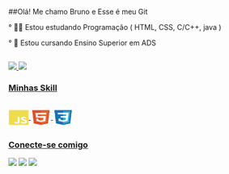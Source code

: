 ##Olá! Me chamo Bruno e Esse é meu Git

° 🐱‍👤 Estou estudando Programação ( HTML, CSS, C/C++, java )


° 🎉 Estou cursando Ensino Superior em ADS 


##

 <div>
  <a href="https://github.com/HBrunoSk">
  <img height="160em" src="https://github-readme-stats.vercel.app/api?username=HBrunoSk&show_icons=true&theme=dark&include_all_commits=true&count_private=true"/>
  <img height="160em" src="https://github-readme-stats.vercel.app/api/top-langs/?username=HBrunoSk&layout=compact&langs_count=7&theme=dark"/>
</div>
 <h3> Minhas Skill </h3>
<div style="display: inline_block"><br>
  <img align="center" alt="Bruno-Js" height="30" width="40" src="https://raw.githubusercontent.com/devicons/devicon/master/icons/javascript/javascript-plain.svg">
  <img align="center" alt="Bruno-HTML" height="30" width="40" src="https://raw.githubusercontent.com/devicons/devicon/master/icons/html5/html5-original.svg">
  <img align="center" alt="Bruno-CSS" height="30" width="40" src="https://raw.githubusercontent.com/devicons/devicon/master/icons/css3/css3-original.svg">
</div>        
        
 ##       
 <h3> Conecte-se comigo </h3>
<div>   
  <a href="https://www.instagram.com/bruno_diask/" target="_blank"><img src="https://img.shields.io/badge/-Instagram-%23E4405F?style=for-the-badge&logo=instagram&logoColor=white" target="_blank"></a>
  <a href = "mailto:bruno.alvespach13@gmail.com"><img src="https://img.shields.io/badge/-Gmail-%23333?style=for-the-badge&logo=gmail&logoColor=white" target="_blank"></a>
  <a href="https://www.linkedin.com/in/bruno-alves-345348189/" target="_blank"><img src="https://img.shields.io/badge/-LinkedIn-%230077B5?style=for-the-badge&logo=linkedin&logoColor=white" target="_blank"></a> 
</div>    
        
        
        
